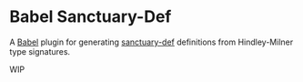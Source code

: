 # Babel Sanctuary-Def

A [Babel](https://github.com/babel/babel) plugin for generating [sanctuary-def](https://github.com/plaid/sanctuary-def) definitions from Hindley-Milner type signatures.

WIP

